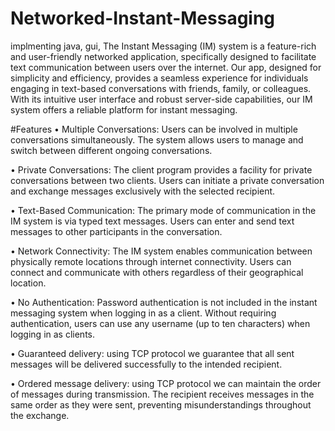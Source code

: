 # Networked-Instant-Messaging
implmenting java, gui, The Instant Messaging (IM) system is a feature-rich and user-friendly networked application, specifically designed to facilitate text communication between users over the internet. Our app, designed for simplicity and efficiency, provides a seamless experience for individuals engaging in text-based conversations with friends, family, or colleagues. With its intuitive user interface and robust server-side capabilities, our IM system offers a reliable platform for instant messaging.

#Features
•	Multiple Conversations: Users can be involved in multiple conversations simultaneously. The system allows users to manage and switch between different ongoing conversations.

•	Private Conversations: The client program provides a facility for private conversations between two clients. Users can initiate a private conversation and exchange messages exclusively with the selected recipient.

•	Text-Based Communication: The primary mode of communication in the IM system is via typed text messages. Users can enter and send text messages to other participants in the conversation.

•	Network Connectivity: The IM system enables communication between physically remote locations through internet connectivity. Users can connect and communicate with others regardless of their geographical location.

•	No Authentication: Password authentication is not included in the instant messaging system when logging in as a client. Without requiring authentication, users can use any username (up to ten characters) when logging in as clients.

•	Guaranteed delivery: using TCP protocol we guarantee that all sent messages will be delivered successfully to the intended recipient. 

•	Ordered message delivery: using TCP protocol we can maintain the order of messages during transmission. The recipient receives messages in the same order as they were sent, preventing misunderstandings throughout the exchange.
